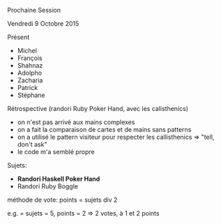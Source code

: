 Prochaine Session

Vendredi 9 Octobre 2015

Présent
- Michel
- François
- Shahnaz
- Adolpho
- Zacharia
- Patrick
- Stéphane

Rétrospective
(randori Ruby Poker Hand, avec les calisthenics)
- on n'est pas arrivé aux mains complexes
- on a fait la comparaison de cartes et de mains sans patterns
- on a utilisé le pattern visiteur pour respecter les callisthenics => "tell, don't ask"
- le code m'a semblé propre

Sujets:
- **Randori Haskell Poker Hand**
- Randori Ruby Boggle

méthode de vote:
points = sujets div 2

e.g. = sujets = 5, points = 2 => 2 votes, à 1 et 2 points
